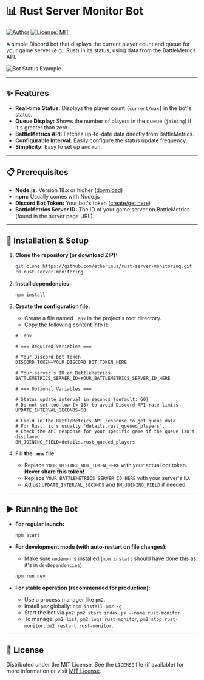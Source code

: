 # 📊 Rust Server Monitor Bot

[![Author](https://img.shields.io/badge/Author-Etherinus-blue.svg)](https://github.com/Etherinus) [![License: MIT](https://img.shields.io/badge/License-MIT-yellow.svg)](https://opensource.org/licenses/MIT)

A simple Discord bot that displays the current player count and queue for your game server (e.g., Rust) in its status, using data from the BattleMetrics API.

![Bot Status Example](https://i.imgur.com/XPppyWV.png)

---

## ✨ Features

*   **Real-time Status:** Displays the player count `[current/max]` in the bot's status.
*   **Queue Display:** Shows the number of players in the queue (`joining`) if it's greater than zero.
*   **BattleMetrics API:** Fetches up-to-date data directly from BattleMetrics.
*   **Configurable Interval:** Easily configure the status update frequency.
*   **Simplicity:** Easy to set up and run.

---

## 📋 Prerequisites

*   **Node.js:** Version 18.x or higher ([download](https://nodejs.org/))
*   **npm:** Usually comes with Node.js
*   **Discord Bot Token:** Your bot's token ([create/get here](https://discord.com/developers/applications))
*   **BattleMetrics Server ID:** The ID of your game server on BattleMetrics (found in the server page URL).

---

## 🚀 Installation & Setup

1.  **Clone the repository (or download ZIP):**
    ```bash
    git clone https://github.com/etherinus/rust-server-monitoring.git
    cd rust-server-monitoring
    ```

2.  **Install dependencies:**
    ```bash
    npm install
    ```

3.  **Create the configuration file:**
    *   Create a file named `.env` in the project's root directory.
    *   Copy the following content into it:

    ```dotenv
    # .env

    # === Required Variables ===

    # Your Discord bot token
    DISCORD_TOKEN=YOUR_DISCORD_BOT_TOKEN_HERE

    # Your server's ID on BattleMetrics
    BATTLEMETRICS_SERVER_ID=YOUR_BATTLEMETRICS_SERVER_ID_HERE

    # === Optional Variables ===

    # Status update interval in seconds (default: 60)
    # Do not set too low (< 15) to avoid Discord API rate limits
    UPDATE_INTERVAL_SECONDS=60

    # Field in the BattleMetrics API response to get queue data
    # For Rust, it's usually 'details.rust_queued_players'.
    # Check the API response for your specific game if the queue isn't displayed.
    BM_JOINING_FIELD=details.rust_queued_players
    ```

4.  **Fill the `.env` file:**
    *   Replace `YOUR_DISCORD_BOT_TOKEN_HERE` with your actual bot token. **Never share this token!**
    *   Replace `YOUR_BATTLEMETRICS_SERVER_ID_HERE` with your server's ID.
    *   Adjust `UPDATE_INTERVAL_SECONDS` and `BM_JOINING_FIELD` if needed.

---

## ▶️ Running the Bot

*   **For regular launch:**
    ```bash
    npm start
    ```

*   **For development mode (with auto-restart on file changes):**
    *   Make sure `nodemon` is installed (`npm install` should have done this as it's in `devDependencies`).
    ```bash
    npm run dev
    ```

*   **For stable operation (recommended for production):**
    *   Use a process manager like `pm2`.
    *   Install `pm2` globally: `npm install pm2 -g`
    *   Start the bot via `pm2`: `pm2 start index.js --name rust-monitor`
    *   To manage: `pm2 list`, `pm2 logs rust-monitor`, `pm2 stop rust-monitor`, `pm2 restart rust-monitor`.

---

## 📄 License

Distributed under the MIT License. See the `LICENSE` file (if available) for more information or visit [MIT License](https://opensource.org/licenses/MIT).
